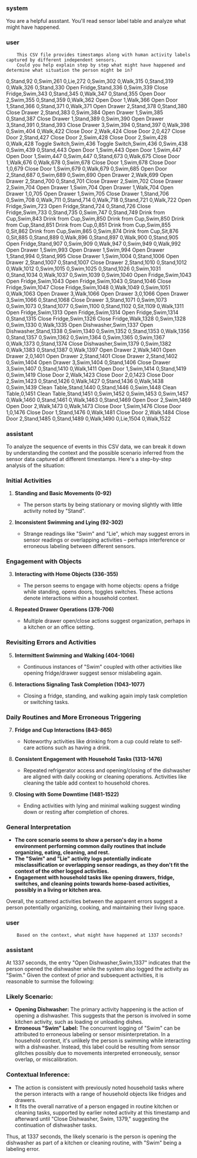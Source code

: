 ### system
You are a helpful assstant. You'll read sensor label table and analyze what might have happened.
### user

        This CSV file provides timestamps along with human activity labels captured by different independent sensors.
        Could you help explain step by step what might have happened and determine what situation the person might be in?
    
0,Stand,92
0,Swim,261
0,Lie,272
0,Swim,302
0,Walk,315
0,Stand,319
0,Walk,326
0,Stand,330
Open Fridge,Stand,336
0,Swim,339
Close Fridge,Swim,343
0,Stand,345
0,Walk,347
0,Stand,355
Open Door 2,Swim,355
0,Stand,359
0,Walk,362
Open Door 1,Walk,366
Open Door 1,Stand,366
0,Stand,371
0,Walk,371
Open Drawer 2,Stand,378
0,Stand,380
Close Drawer 2,Stand,383
0,Swim,384
Open Drawer 1,Swim,385
0,Stand,387
Close Drawer 1,Stand,389
0,Swim,390
Open Drawer 3,Stand,391
0,Stand,393
Close Drawer 3,Swim,394
0,Stand,397
0,Walk,398
0,Swim,404
0,Walk,422
Close Door 2,Walk,424
Close Door 2,0,427
Close Door 2,Stand,427
Close Door 2,Swim,428
Close Door 2,Swim,428
0,Walk,428
Toggle Switch,Swim,436
Toggle Switch,Swim,436
0,Swim,438
0,Swim,439
0,Stand,443
Open Door 1,Swim,443
Open Door 1,Swim,447
Open Door 1,Swim,447
0,Swim,447
0,Stand,673
0,Walk,675
Close Door 1,Walk,676
0,Walk,678
0,Swim,678
Close Door 1,Swim,678
Close Door 1,0,679
Close Door 1,Swim,679
0,Walk,679
0,Swim,685
Open Door 2,Stand,687
0,Swim,689
0,Swim,690
Open Drawer 2,Walk,699
Open Drawer 2,Stand,700
0,Stand,701
Close Drawer 2,Swim,702
Close Drawer 2,Swim,704
Open Drawer 1,Swim,704
Open Drawer 1,Walk,704
Open Drawer 1,0,705
Open Drawer 1,Swim,705
Close Drawer 1,Stand,706
0,Swim,708
0,Walk,711
0,Stand,714
0,Walk,718
0,Stand,721
0,Walk,722
Open Fridge,Swim,723
Open Fridge,Stand,724
0,Stand,726
Close Fridge,Swim,733
0,Stand,735
0,Swim,747
0,Stand,749
Drink from Cup,Swim,843
Drink from Cup,Swim,850
Drink from Cup,Swim,850
Drink from Cup,Stand,851
Drink from Cup,0,851
Drink from Cup,Swim,855
0,Sit,862
Drink from Cup,Swim,865
0,Swim,874
Drink from Cup,Sit,876
0,Sit,885
0,Stand,889
0,Walk,896
0,Stand,897
0,Walk,900
0,Stand,905
Open Fridge,Stand,907
0,Swim,909
0,Walk,947
0,Swim,949
0,Walk,992
Open Drawer 1,Swim,993
Open Drawer 1,Swim,994
Open Drawer 1,Stand,994
0,Stand,995
Close Drawer 1,Swim,1004
0,Stand,1006
Open Drawer 2,Stand,1007
0,Stand,1007
Close Drawer 2,Stand,1010
0,Stand,1012
0,Walk,1012
0,Swim,1015
0,Swim,1025
0,Stand,1026
0,Swim,1031
0,Stand,1034
0,Walk,1037
0,Swim,1039
0,Swim,1040
Open Fridge,Swim,1043
Open Fridge,Swim,1043
Open Fridge,Swim,1043
0,Stand,1046
Close Fridge,Swim,1047
Close Fridge,Swim,1048
0,Walk,1049
0,Swim,1051
0,Walk,1063
Open Drawer 3,Walk,1066
Open Drawer 3,0,1066
Open Drawer 3,Swim,1066
0,Stand,1068
Close Drawer 3,Stand,1071
0,Swim,1073
0,Swim,1073
0,Stand,1077
0,Swim,1100
0,Stand,1102
0,Sit,1109
0,Walk,1311
Open Fridge,Swim,1313
Open Fridge,Swim,1314
Open Fridge,Swim,1314
0,Stand,1315
Close Fridge,Swim,1326
Close Fridge,Walk,1328
0,Swim,1328
0,Swim,1330
0,Walk,1335
Open Dishwasher,Swim,1337
Open Dishwasher,Stand,1338
0,Swim,1340
0,Swim,1352
0,Stand,1353
0,Walk,1356
0,Stand,1357
0,Swim,1362
0,Swim,1364
0,Swim,1365
0,Swim,1367
0,Walk,1373
0,Stand,1374
Close Dishwasher,Swim,1379
0,Swim,1382
0,Walk,1383
0,Stand,1387
0,Walk,1397
Open Drawer 2,Walk,1401
Open Drawer 2,0,1401
Open Drawer 2,Stand,1401
Close Drawer 2,Stand,1402
0,Swim,1404
Open Drawer 3,Swim,1404
0,Stand,1406
Close Drawer 3,Swim,1407
0,Stand,1410
0,Walk,1411
Open Door 1,Swim,1414
0,Stand,1419
0,Swim,1419
Close Door 2,Walk,1423
Close Door 2,0,1423
Close Door 2,Swim,1423
0,Stand,1426
0,Walk,1427
0,Stand,1436
0,Walk,1438
0,Swim,1439
Clean Table,Stand,1440
0,Stand,1446
0,Swim,1448
Clean Table,0,1451
Clean Table,Stand,1451
0,Swim,1452
0,Swim,1453
0,Swim,1457
0,Walk,1460
0,Stand,1461
0,Walk,1463
0,Stand,1469
Open Door 2,Swim,1469
Open Door 2,Walk,1473
0,Walk,1473
Close Door 1,Swim,1476
Close Door 1,0,1476
Close Door 1,Stand,1476
0,Walk,1481
Close Door 2,Walk,1484
Close Door 2,Stand,1485
0,Stand,1489
0,Walk,1490
0,Lie,1504
0,Walk,1522

### assistant
To analyze the sequence of events in this CSV data, we can break it down by understanding the context and the possible scenario inferred from the sensor data captured at different timestamps. Here's a step-by-step analysis of the situation:

### Initial Activities
1. **Standing and Basic Movements (0-92)**
   - The person starts by being stationary or moving slightly with little activity noted by "Stand".

2. **Inconsistent Swimming and Lying (92-302)**
   - Strange readings like "Swim" and "Lie", which may suggest errors in sensor readings or overlapping activities – perhaps interference or erroneous labeling between different sensors.

### Engagement with Objects
3. **Interacting with Home Objects (336-355)**
   - The person seems to engage with home objects: opens a fridge while standing, opens doors, toggles switches. These actions denote interactions within a household context.

4. **Repeated Drawer Operations (378-706)**
   - Multiple drawer open/close actions suggest organization, perhaps in a kitchen or an office setting.

### Revisiting Errors and Activities
5. **Intermittent Swimming and Walking (404-1066)**
   - Continuous instances of "Swim" coupled with other activities like opening fridge/drawer suggest sensor mislabeling again.

6. **Interactions Signaling Task Completion (1043-1077)**
   - Closing a fridge, standing, and walking again imply task completion or switching tasks.

### Daily Routines and More Erroneous Triggering
7. **Fridge and Cup Interactions (843-865)**
   - Noteworthy activities like drinking from a cup could relate to self-care actions such as having a drink.

8. **Consistent Engagement with Household Tasks (1313-1476)**
   - Repeated refrigerator access and opening/closing of the dishwasher are aligned with daily cooking or cleaning operations. Activities like cleaning the table add context to household chores.

9. **Closing with Some Downtime (1481-1522)**
   - Ending activities with lying and minimal walking suggest winding down or resting after completion of chores.

### General Interpretation

- **The core scenario seems to show a person's day in a home environment performing common daily routines that include organizing, eating, cleaning, and rest.**
- **The "Swim" and "Lie" activity logs potentially indicate misclassification or overlapping sensor readings, as they don't fit the context of the other logged activities.**
- **Engagement with household tasks like opening drawers, fridge, switches, and cleaning points towards home-based activities, possibly in a living or kitchen area.**

Overall, the scattered activities between the apparent errors suggest a person potentially organizing, cooking, and maintaining their living space.
### user

        Based on the context, what might have happened at 1337 seconds?
    
### assistant
At 1337 seconds, the entry "Open Dishwasher,Swim,1337" indicates that the person opened the dishwasher while the system also logged the activity as "Swim." Given the context of prior and subsequent activities, it is reasonable to surmise the following:

### Likely Scenario:
- **Opening Dishwasher:** The primary activity happening is the action of opening a dishwasher. This suggests that the person is involved in some kitchen activity, such as loading or unloading dishes.
- **Erroneous "Swim" Label:** The concurrent logging of "Swim" can be attributed to erroneous labeling or sensor misinterpretation. In a household context, it's unlikely the person is swimming while interacting with a dishwasher. Instead, this label could be resulting from sensor glitches possibly due to movements interpreted erroneously, sensor overlap, or miscalibration.

### Contextual Inference:
- The action is consistent with previously noted household tasks where the person interacts with a range of household objects like fridges and drawers.
- It fits the overall narrative of a person engaged in routine kitchen or cleaning tasks, supported by earlier noted activity at this timestamp and afterward until "Close Dishwasher, Swim, 1379," suggesting the continuation of dishwasher tasks. 

Thus, at 1337 seconds, the likely scenario is the person is opening the dishwasher as part of a kitchen or cleaning routine, with "Swim" being a labeling error.
